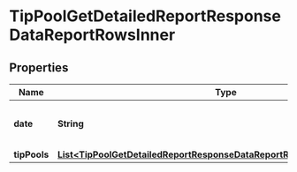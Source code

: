 

# TipPoolGetDetailedReportResponseDataReportRowsInner


## Properties

| Name | Type | Description | Notes |
|------------ | ------------- | ------------- | -------------|
|**date** | **String** | A date with YYYY-MM-DD format |  |
|**tipPools** | [**List&lt;TipPoolGetDetailedReportResponseDataReportRowsInnerTipPoolsInner&gt;**](TipPoolGetDetailedReportResponseDataReportRowsInnerTipPoolsInner.md) |  |  |




